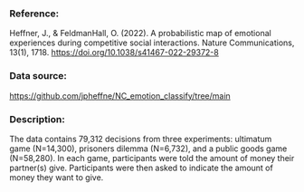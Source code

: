 ### Reference:

Heffner, J., & FeldmanHall, O. (2022). A probabilistic map of emotional experiences during competitive social interactions. Nature Communications, 13(1), 1718. https://doi.org/10.1038/s41467-022-29372-8

### Data source:

https://github.com/jpheffne/NC_emotion_classify/tree/main

### Description:

The data contains 79,312 decisions from three experiments: ultimatum game (N=14,300), prisoners dilemma (N=6,732), and a public goods game (N=58,280). In each game, participants were told the amount of money their partner(s) give. Participants were then asked to indicate the amount of money they want to give.
